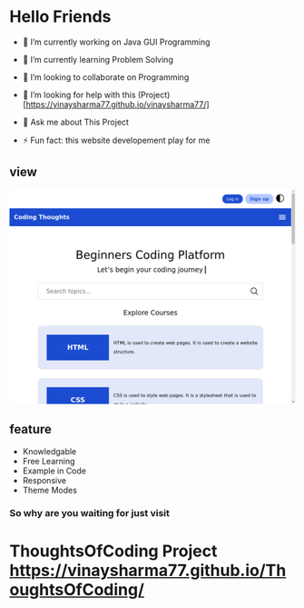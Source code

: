 <!--
**VinaySharma77/vinaysharma77** is a ✨ _special_ ✨ repository because its `README.md` (this file) appears on your GitHub profile.

# Here are some ideas to get you started:
-->

# Hello Friends

- 🔭 I’m currently working on Java GUI Programming
- 🌱 I’m currently learning Problem Solving
- 👯 I’m looking to collaborate on Programming
- 🤔 I’m looking for help with this (Project)[https://vinaysharma77.github.io/vinaysharma77/]
- 💬 Ask me about This Project

- ⚡ Fun fact: this website developement play for me

## view

![Homepage](./vinayHome.png)

## feature

- Knowledgable
- Free Learning
- Example in Code
- Responsive
- Theme Modes

### So why are you waiting for just visit 

# ThoughtsOfCoding Project <https://vinaysharma77.github.io/ThoughtsOfCoding/>
